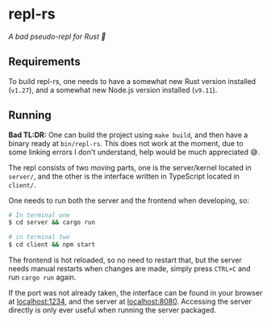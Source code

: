 # repl-rs

_A bad pseudo-repl for Rust 💩_

## Requirements

To build repl-rs, one needs to have a somewhat new Rust version installed (`v1.27`), and a somewhat new Node.js version installed (`v9.11`).

## Running

**Bad TL:DR:** One can build the project using `make build`, and then have a binary ready at `bin/repl-rs`. This does not work at the moment, due to some linking errors I don't understand, help would be much appreciated 😅.

The repl consists of two moving parts, one is the server/kernel located in `server/`, and the other is the interface written in TypeScript located in `client/`.

One needs to run both the server and the frontend when developing, so:

```bash
# In terminal one
$ cd server && cargo run

# in terminal two
$ cd client && npm start
```

The frontend is hot reloaded, so no need to restart that, but the server needs manual restarts when changes are made, simply press `CTRL+C` and run `cargo run` again.

If the port was not already taken, the interface can be found in your browser at [localhost:1234](http://localhost:1234), and the server at [localhost:8080](http://localhost:8080). Accessing the server directly is only ever useful when running the server packaged.
